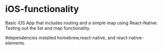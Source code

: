 # iOS-functionality
Basic iOS App that includes routing and a simple map using React-Native. 
Testing out the list and map functionality.

#dependencies installed
homebrew,react-native, and react-native-elements. 

